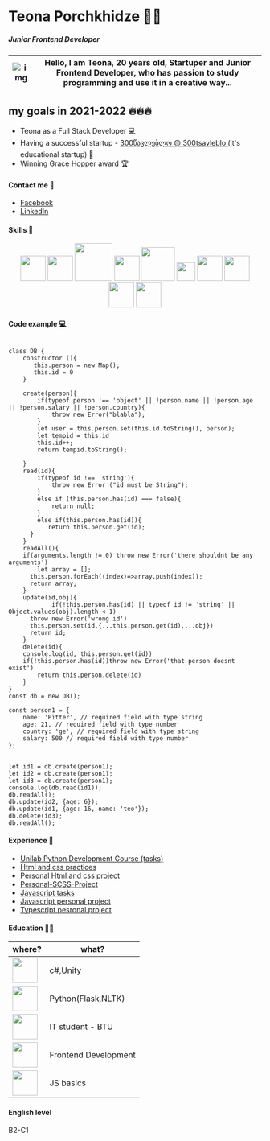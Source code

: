 # Teona Porchkhidze :rocket::nerd_face:
##### Junior Frontend Developer

 
 <img src="https://ibb.co/JQQspp1" alt="img"> | Hello, I am Teona, 20 years old, Startuper and Junior Frontend Developer, who has passion to study programming and use it in a creative way...
 ------------ | -------------
## my goals in 2021-2022 🔥🔥🔥
* Teona as a Full Stack Developer :computer:	
* Having a successful startup - <a href="https://www.facebook.com/300tsavleblo">300წავლებლო :yellow_circle: 300tsavleblo </a> (it's educational startup) :raised_hands:
* Winning Grace Hopper award :trophy:


#### Contact me :handshake:	

* <a href="https://www.facebook.com/teona.porchkhidze.7545/">Facebook</a>
* <a href="https://www.linkedin.com/in/teona-porchkhidze-b757b81b3/">LinkedIn</a>

#### Skills :dart:

<div align="center">
<img width=50px src="https://scontent.ftbs5-1.fna.fbcdn.net/v/t31.18172-8/15676033_895560890581516_6410598526344675319_o.png?_nc_cat=104&_nc_rgb565=1&ccb=1-3&_nc_sid=09cbfe&_nc_ohc=e_Aan2v0SyMAX9qbuIH&_nc_ht=scontent.ftbs5-1.fna&oh=1bd7f065f7280f798354f8c49e606679&oe=60EB3B4E">
<img width=50px src="https://scontent.ftbs5-1.fna.fbcdn.net/v/t1.6435-9/69316430_105309520840908_7886975276029050880_n.png?_nc_cat=104&ccb=1-3&_nc_sid=09cbfe&_nc_ohc=eG_YCwF-u8oAX84UH5B&tn=3CH5EK3Qe96y3Si2&_nc_ht=scontent.ftbs5-1.fna&oh=6a091931ea73ee41ffd8400e6d2844b9&oe=60EAFE3B">
<img width=75px src="https://upload.wikimedia.org/wikipedia/commons/thumb/1/10/CSS3_and_HTML5_logos_and_wordmarks.svg/1280px-CSS3_and_HTML5_logos_and_wordmarks.svg.png">
<img width=50px src="https://scontent.ftbs5-2.fna.fbcdn.net/v/t1.18169-9/1010076_477783955633350_1900224762_n.png?_nc_cat=109&_nc_rgb565=1&ccb=1-3&_nc_sid=09cbfe&_nc_ohc=sYXJYwOodKUAX8eGtJN&_nc_ht=scontent.ftbs5-2.fna&oh=8d676ec43ba1e5195ba434f78f9c207f&oe=60EA1701">
<img width=67px src="https://sass-lang.com/assets/img/logos/logo-b6e1ef6e.svg">
<img width=37px src="https://upload.wikimedia.org/wikipedia/commons/thumb/2/22/Pandas_mark.svg/1200px-Pandas_mark.svg.png">
<img width=50px src="https://techscript24.com/wp-content/uploads/2020/10/86498201-a8bd8680-bd39-11ea-9d08-66b610a8dc01.png">
<img width=50px src="https://scontent.ftbs5-2.fna.fbcdn.net/v/t1.18169-9/13645265_10154396860566789_4855137813969521495_n.png?_nc_cat=111&ccb=1-3&_nc_sid=09cbfe&_nc_ohc=Eh0IXnf9RSgAX9Mi0YI&_nc_ht=scontent.ftbs5-2.fna&oh=9d1557fc7eb0d29c88d26629742be263&oe=60F010D4">
<img width=50px src="https://sunlightmedia.org/wp-content/uploads/2017/02/git_logo-1.png">
<img width=50px src="https://scontent.ftbs5-1.fna.fbcdn.net/v/t31.18172-8/13497772_1053449538059118_5470362141370549738_o.png?_nc_cat=102&ccb=1-3&_nc_sid=09cbfe&_nc_ohc=lLHXLzlcYZsAX8Wyovf&tn=3CH5EK3Qe96y3Si2&_nc_ht=scontent.ftbs5-1.fna&oh=87dbc6c604f8f8ef4a49827a1ae6f26b&oe=60EADA1F">
</div>

#### Code example :computer:	

```

class DB {
    constructor (){
       this.person = new Map();
       this.id = 0
    }
    
    create(person){
        if(typeof person !== 'object' || !person.name || !person.age || !person.salary || !person.country){
            throw new Error("blabla");
        }
        let user = this.person.set(this.id.toString(), person);
        let tempid = this.id
        this.id++;
        return tempid.toString();
        
    }
    read(id){
        if(typeof id !== 'string'){
            throw new Error ("id must be String");
        }
        else if (this.person.has(id) === false){
            return null;
        }
        else if(this.person.has(id)){
           return this.person.get(id);
      } 
    } 
    readAll(){
    if(arguments.length != 0) throw new Error('there shouldnt be any arguments')
    	let array = [];
      this.person.forEach((index)=>array.push(index));
      return array;
    }
    update(id,obj){
			if(!this.person.has(id) || typeof id != 'string' || Object.values(obj).length < 1)
      throw new Error('wrong id')
      this.person.set(id,{...this.person.get(id),...obj})
      return id;
    }
    delete(id){
    console.log(id, this.person.get(id))
    if(!this.person.has(id))throw new Error('that person doesnt exist')
    	return this.person.delete(id)
    }
}
const db = new DB();

const person1 = {
    name: 'Pitter', // required field with type string
    age: 21, // required field with type number
    country: 'ge', // required field with type string
    salary: 500 // required field with type number
};


let id1 = db.create(person1);
let id2 = db.create(person1);
let id3 = db.create(person1);
console.log(db.read(id1));
db.readAll();
db.update(id2, {age: 6});
db.update(id1, {age: 16, name: 'teo'});
db.delete(id3);
db.readAll();
```

#### Experience :briefcase:	

* <a href="https://github.com/Teona-tech/UnilabPythonDevelopment">Unilab Python Development Course (tasks)</a>
* <a href="https://github.com/Teona-tech/html-and-css-practices">Html and css practices</a>
* <a href="https://github.com/Teona-tech/personal-project-html-and-css">Personal Html and css project </a>
* <a href="https://github.com/Teona-tech/Personal-Project-SCSS">Personal-SCSS-Project</a>
* <a href="https://github.com/Teona-tech/js-practises">Javascript tasks</a>
* <a href="https://github.com/Teona-tech/JS-personal-project">Javascript personal project</a>
* <a href="https://github.com/Teona-tech/typescript-personal-project">Typescript pesronal project</a>


#### Education :student:	

where? | what?
 ------------ | -------------
<a href="http://www.geolab.edu.ge/"><img width=50px src="https://scontent.ftbs5-2.fna.fbcdn.net/v/t1.6435-9/145567197_2583997071890575_6494526563535501235_n.jpg?_nc_cat=109&_nc_rgb565=1&ccb=1-3&_nc_sid=09cbfe&_nc_ohc=NS4JCeO2jQAAX-gb-yV&_nc_ht=scontent.ftbs5-2.fna&oh=66bbbe91bb7da148b576cd59c1bfd91b&oe=60EF84FF"></a> | c#,Unity
<a href="https://unilab.iliauni.edu.ge/"><img width=50px src="https://scontent.ftbs5-2.fna.fbcdn.net/v/t1.6435-9/82785721_103798394508081_1561838589170417664_n.png?_nc_cat=110&_nc_rgb565=1&ccb=1-3&_nc_sid=09cbfe&_nc_ohc=dVtLt9NI4n0AX-TiDPt&_nc_ht=scontent.ftbs5-2.fna&oh=99ae6a13c860e01ff48e5f0661206d3f&oe=60EFEF02"></a> | Python(Flask,NLTK)
<a href="https://btu.edu.ge/"><img width=50px src="https://scontent.ftbs5-1.fna.fbcdn.net/v/t1.6435-9/118974653_1185472291837040_8177821905411797845_n.png?_nc_cat=104&ccb=1-3&_nc_sid=09cbfe&_nc_ohc=DcNnWL05KywAX_aNhrK&_nc_ht=scontent.ftbs5-1.fna&oh=b85598ac9a771e5c63942823c447b268&oe=60EB4D38"></a> | IT student - BTU
<a href="https://www.tbcitacademy.ge/"><img width=50px src="https://scontent.ftbs5-2.fna.fbcdn.net/v/t1.6435-9/90989378_10157016848346188_4281205318840483840_n.png?_nc_cat=1&ccb=1-3&_nc_sid=09cbfe&_nc_ohc=xytbUNIzsYsAX89cFJe&_nc_ht=scontent.ftbs5-2.fna&oh=284af24052aebf662a152f3a1a174944&oe=60EB0570"></a> | Frontend Development
<a href="https://start.bitcamp.ge/"><img width=50px src="https://scontent.ftbs5-2.fna.fbcdn.net/v/t1.6435-9/122397052_388542505858688_891968229563768666_n.jpg?_nc_cat=109&ccb=1-3&_nc_sid=09cbfe&_nc_ohc=khviJCQp9W8AX_b_Otv&_nc_ht=scontent.ftbs5-2.fna&oh=031988c8582b27809064dff717a07975&oe=60EF994A"></a> | JS basics

#### English level
B2-C1


